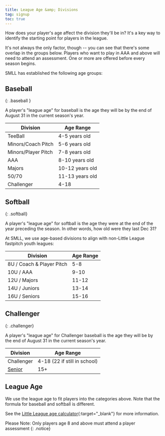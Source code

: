 ```yaml
---
title: League Age &amp; Divisions
tag: signup
toc: true
---
```


How does your player's age affect the division they'll be in?
It's a key way to identify the starting point for players in
the league.

It's not always the only factor, though -- you can see that
there's some overlap in the groups below.  Players who want
to play in AAA and above will need to attend an assessment.
One or more are offered before every season begins.

SMLL has established the following age groups:

## <span class="baseball">Baseball</span>
{: .baseball }

A player's "league age" for baseball is the age they will be by the end of August 31
in the current season's year.

| Division                | Age Range
|-------------------------|---------------------
| TeeBall                 | 4-5 years old
| Minors/Coach Pitch      | 5-6 years old
| Minors/Player Pitch     | 7-8 years old
| AAA                     | 8-10 years old
| Majors                  | 10-12 years old
| 50/70                   | 11-13 years old
| Challenger              | 4-18

## <span class="softball">Softball</span>
{: .softball}

A player's "league age" for softball is the age they were at the end of the 
year preceding the season. In other words, how old were they last Dec 31?

At SMLL, we use age-based divisions to align with non-Little League
fastpitch youth leagues:

| Division                  | Age Range
|---------------------------|---------------------
| 8U / Coach & Player Pitch | 5-8
| 10U / AAA                 | 9-10
| 12U / Majors              | 11-12
| 14U / Juniors             | 13-14
| 16U / Seniors             | 15-16

## <span class="challenger">Challenger</span>
{: .challenger}

A player's "league age" for Challenger baseball is the age they will be by the end
of August 31 in the current season's year.

| Division                  | Age Range
|---------------------------|---------------------
| Challenger                | 4-18 (22 if still in school)
| [Senior](https://www.littleleague.org/play-little-league/challenger/senior-division/) | 15+

## League Age

We use the league age to fit players into the categories above. Note that the
formula for baseball and softball is different.

See the [Little League age calculator](https://www.littleleague.org/play-little-league/determine-league-age/){:target="_blank"}
for more information.

Please Note: Only players age 8 and above must attend a player assessment
{: .notice}
